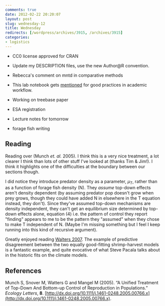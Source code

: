 ```yaml
---
comments: true
date: 2012-02-22 20:20:07
layout: post
slug: wednesday-12
title: Wednesday
redirects: [/wordpress/archives/3915, /archives/3915]
categories:
- logistics
---
```

-   CC0 license approved for CRAN

-   Update my DESCRIPTION files, use the new Author@R convention.

-   Rebecca's comment on mntd in comparative methods

-   This lab notebook gets [mentioned](http://academia.stackexchange.com/questions/83/good-practices-for-organizing-notes) for good practices in academic workflow.

-   Working on treebase paper

-   ESA registration

-   Lecture notes for tomorrow

-   forage fish writing

Reading
-------

Reading over (Munch *et. al.* 2005). I think this is a very nice treatment, a lot clearer I think than lots of other stuff I've looked at (thanks Tim & Jim!). I think it highlights one of the difficulties at the boundary between our sections though.

I did notice they introduce predator density as a parameter, *μ*<sub>*T*</sub>, rather than as a function of forage fish density (N). They *assume* top-down effects aren't density dependent (by assuming predator pop doesn't grow when prey grows, though they could have added N in elsewhere in the T equation instead, they don't). Since they've assumed top-down mechanisms are density independent, they can't get an equilibrium size determined by top-down effects alone, equation (4) i.e. the pattern of control they report "finding" appears to me to be the pattern they "assumed" when they chose to make T independent of N. (Maybe I'm missing something but I feel I keep running into this kind of recursive argument).

Greatly enjoyed reading [Walters 2007](http://dx.doi.org/10.1579/0044-7447%282007%2936%5B304%3AIAMHTS%5D2.0.CO%3B2). The example of predictive disagreement between the two equally good-fitting shrimp-harvest models is a fantastic example, and quite evocative of what Steve Pacala talks about in the historic fits on the climate models.

References
----------

Munch S, Snover M, Watters G and Mangel M (2005). “A Unified Treatment of Top-Down And Bottom-up Control of Reproduction in Populations.” *Ecology Letters*, **8**. [http://dx.doi.org/10.1111/j.1461-0248.2005.00766.x](http://dx.doi.org/10.1111/j.1461-0248.2005.00766.x).
